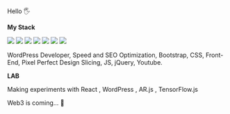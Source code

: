 Hello 🖐

**My Stack**

![](https://img.shields.io/badge/Tech-WordPress-4854F7.svg)
![](https://img.shields.io/badge/Tech-Bootstrap-60C4FA.svg)
![](https://img.shields.io/badge/Tech-CSS-ABFA71.svg)
![](https://img.shields.io/badge/Tech-JS-e35656.svg)
![](https://img.shields.io/badge/Tech-jQuery-B537D4.svg)
![](https://img.shields.io/badge/Tech-SEO-5298EB.svg)
![](https://img.shields.io/badge/Tech-Design_Slicing-EB41D9.svg)



WordPress Developer, Speed and SEO Optimization, Bootstrap, CSS, Front-End, Pixel Perfect Design Slicing, JS, jQuery, Youtube.


**LAB**

Making experiments with React , WordPress , AR.js , TensorFlow.js

Web3 is coming... 🤩
 
